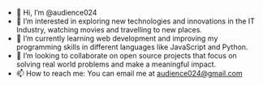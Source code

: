 - 👋 Hi, I’m @audience024
- 👀 I’m interested in exploring new technologies and innovations in the IT Industry, watching movies and travelling to new places.
- 🌱 I’m currently learning web development and improving my programming skills in different languages like JavaScript and Python.
- 💞️ I’m looking to collaborate on open source projects that focus on solving real world problems and make a meaningful impact.
- 📫 How to reach me: You can email me at audience024@gmail.com

<!---
audience024/audience024 is a ✨ special ✨ repository because its `README.md` (this file) appears on your GitHub profile.
You can click the Preview link to take a look at your changes.
--->
